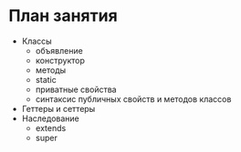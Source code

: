# План занятия

- Классы
  - объявление
  - конструктор
  - методы
  - static
  - приватные свойства
  - синтаксис публичных свойств и методов классов
- Геттеры и сеттеры
- Наследование
  - extends
  - super
